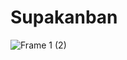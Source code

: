 # Supakanban

![Frame 1 (2)](https://github.com/KelvinAnderson10/supakanban/assets/72595945/432c44fa-a5a0-4234-8bb1-e0590c2f70fc)
